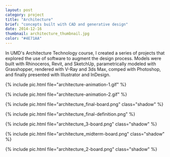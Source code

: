 ```yaml
---
layout: post
category: project
title: "Architecture"
brief: "concepts built with CAD and generative design"
date: 2014-12-16
thumbnail: architecture_thumbnail.jpg
color: "#4E71AA"
---
```


In UMD's Architecture Technology course, I created a series of projects that explored the use of software to augment the design process. Models were built with Rhinoceros, Revit, and SketchUp, parametrically modeled with Grasshopper, rendered with V-Ray and 3ds Max, comped with Photoshop, and finally presented with Illustrator and InDesign.

{% include pic.html file="architecture-animation-1.gif" %}

{% include pic.html file="architecture-animation-2.gif" %}

{% include pic.html file="architecture_final-board.png" class="shadow" %}

{% include pic.html file="architecture_final-definition.png" %}

{% include pic.html file="architecture_3-board.png" class="shadow" %}

{% include pic.html file="architecture_midterm-board.png" class="shadow" %}

{% include pic.html file="architecture_2-board.png" class="shadow" %}
